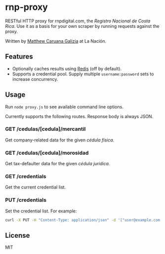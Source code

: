 # rnp-proxy #

RESTful HTTP proxy for rnpdigital.com, the *Registro Nacional de Costa Rica*. Use it as a basis for your own scraper by running requests against the proxy.

Written by [Matthew Caruana Galizia](https://twitter.com/mcaruanagalizia) at La Nación.

## Features ##

 - Optionally caches results using [Redis](http://redis.io/) (off by default).
 - Supports a credential pool. Supply multiple `username:password` sets to increase concurrency.

## Usage ##

Run `node proxy.js` to see available command line options.

Currently supports the following routes. Response body is always JSON.

### GET /cedulas/[cedula]/mercantil ###

Get company-related data for the given _cédula física_.

### GET /cedulas/[cedula]/morosidad ###

Get tax-defaulter data for the given _cédula juridica_.

### GET /credentials ###

Get the current credential list.

### PUT /credentials ###

Set the credential list. For example:

```bash
curl -X PUT -H "Content-Type: application/json" -d '["user@example.com:password"]' http://localhost:3000/credentials
```

## License ##

MIT

